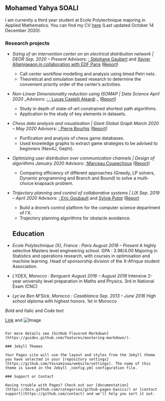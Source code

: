 ## Mohamed Yahya SOALI

I am currently a third year student at Ecole Polytechnique majoring in Applied Mathematics. You can find my CV [here](ImaneFarhat.github.io/CVYAHYA.pdf) (Last updated October 14 December 2020). 

### Research projects

* *Sizing of an intervention center on an electrical distribution network | DEOR Sep. 2020 – Present*
Advisors: [: Stéphane Gaubert](https://quantreg.com/people/marcos-carreira/) and [Xavier Allamigeaon in collaboration with EDF Paris](http://www.crest.fr/ses.php?user=3046)
([Report](ImaneFarhat.github.io/PSC___Final_Report.pdf))
  - Call center workflow modelling and analysis using timed Petri nets .
  - Theoretical and simulation based research to determine the convenient priority order of the center’s activities.


* *Non-Linear Dimensionality reduction using ISOMAP | Data Science April 2020*
_Advisors: [: : Lucas Castelli Aleardi](https://quantreg.com/people/marcos-carreira/) _
([Report](ImaneFarhat.github.io/PSC___Final_Report.pdf))
  - Study in depth of state-of-art constrained shortest path algorithms.
  - Application to the study of key elements in datasets.

  
 
 
* *Chess data analysis and visualisation | Giant Global Graph March 2020 – May 2020*
Advisors: [: Pierre Bourhis](https://quantreg.com/people/marcos-carreira/)
([Report](ImaneFarhat.github.io/PSC___Final_Report.pdf))
  - Purification and analysis of chess game databases.
  - Used knowledge graphs to extract game strategies to be advised to beginners (Neo4J, Gephi).
  
  
* *Optimizing user distribution over communication channels | Design of algorithms January 2020*
Advisors: [:Marceau Coupechoux](https://quantreg.com/people/marcos-carreira/)
([Report](ImaneFarhat.github.io/PSC___Final_Report.pdf))
  - Comparing efficiency of different approaches (Greedy, LP solvers, Dynamic programming and Branch and Bound)
    to solve a multi-choice knapsack problem.


  
* *Trajectory planning and control of collaborative systems | LIX Sep. 2019 – April 2020*
Advisors: [:  Eric Goubault](https://quantreg.com/people/marcos-carreira/) and [Sylvie Putot](http://www.crest.fr/ses.php?user=3046)
([Report](ImaneFarhat.github.io/PSC___Final_Report.pdf)
  - Build a drone’s control platform for the computer science department of l’X.
  - Trajectory planning algorithms for obstacle avoidance.


  ## Education

* *Ecole Polytechnique (X), France : Paris August 2018 – Present*
A highly selective Masters level engineering school. GPA : 3.96/4.00
Majoring in Statistics and operations research, with courses in optimisation and machine learning.
Head of sponsorship division of the X-Afrique student Association.
  
* *LYDEX, Morocco : Benguerir August 2016 – August 2018*
Intensive 2-year university level preparation in Maths and Physics. 3rd in National Exam (CNC) 
  
* *Lyc´ee Ben M’Sick, Morocco : Casablanca Sep. 2013 – June 2016*
High school diploma with highest honors. 1st in Morocco
  
  


*Bold* and Italic and Code text

[Link](url) and ![Image](src)
```

For more details see [GitHub Flavored Markdown](https://guides.github.com/features/mastering-markdown/).

### Jekyll Themes

Your Pages site will use the layout and styles from the Jekyll theme you have selected in your [repository settings](https://github.com/Yassaminaa/website/settings). The name of this theme is saved in the Jekyll _config.yml configuration file.

### Support or Contact

Having trouble with Pages? Check out our [documentation](https://docs.github.com/categories/github-pages-basics/) or [contact support](https://github.com/contact) and we’ll help you sort it out.
